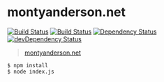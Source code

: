 # montyanderson.net

[![Build Status](https://travis-ci.org/montyanderson/montyanderson.net.svg?branch=master)](https://travis-ci.org/montyanderson/montyanderson.net)
[![Build Status](https://ci.appveyor.com/api/projects/status/pbb74qass5nba14a?svg=true)](https://ci.appveyor.com/project/montyanderson/montyanderson-net)
[![Dependency Status](https://david-dm.org/montyanderson/montyanderson.net.svg)](https://david-dm.org/montyanderson/montyanderson.net)
[![devDependency Status](https://david-dm.org/montyanderson/montyanderson.net/dev-status.svg)](https://david-dm.org/montyanderson/montyanderson.net#info=devDependencies)

> [montyanderson.net](http://montyanderson.net)

    $ npm install
	$ node index.js
